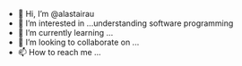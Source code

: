 - 👋 Hi, I’m @alastairau
- 👀 I’m interested in ...understanding software programming
- 🌱 I’m currently learning ...
- 💞️ I’m looking to collaborate on ...
- 📫 How to reach me ...

<!---
alastairau/alastairau is a ✨ special ✨ repository because its `README.md` (this file) appears on your GitHub profile.
You can click the Preview link to take a look at your changes.
--->
